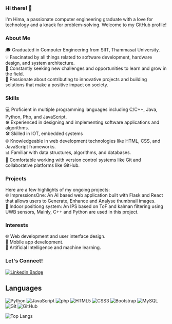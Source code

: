 ### Hi there! 👋

I'm Hima, a passionate computer engineering graduate with a love for technology and a knack for problem-solving. Welcome to my GitHub profile!

### About Me<br />

🎓 Graduated in Computer Engineering from SIIT, Thammasat University.<br />
💡 Fascinated by all things related to software development, hardware design, and system architecture.<br />
🌟 Constantly seeking new challenges and opportunities to learn and grow in the field.<br />
🚀 Passionate about contributing to innovative projects and building solutions that make a positive impact on society.

### Skills<br />

💻 Proficient in multiple programming languages including C/C++, Java, Python, Php, and JavaScript.<br />
⚙️ Experienced in designing and implementing software applications and algorithms.<br />
🛠️ Skilled in IOT, embedded systems<br />
🌐 Knowledgeable in web development technologies like HTML, CSS, and JavaScript frameworks.<br />
📊 Familiar with data structures, algorithms, and databases.<br />
🚧 Comfortable working with version control systems like Git and collaborative platforms like GitHub.

 ### Projects<br />

Here are a few highlights of my ongoing projects:<br />
🌐 ImpressionsOne: An AI based web application built with Flask and React that allows users to Generate, Enhance and Analyse thumbnail images.<br />
🤖 Indoor positiong system: An IPS based on ToF and kalman filtering using UWB sensors, Mainly, C++ and Python are used in this project.

### Interests<br />

🌐 Web development and user interface design.<br />
📱 Mobile app development.<br />
🧠 Artificial Intelligence and machine learning.

### Let's Connect!<br />

[![Linkedin Badge](https://img.shields.io/badge/-Himasara%20Warnakulasuriya-blue?style=flat-square&logo=Linkedin&logoColor=white&link=https://www.linkedin.com/in/himaofficial/)](https://www.linkedin.com/in/himaofficial/)

## Languages

![Python](https://img.shields.io/badge/-Python-black?style=flat-square&logo=Python)
![JavaScript](https://img.shields.io/badge/-JavaScript-black?style=flat-square&logo=javascript)
![php](https://img.shields.io/badge/-php-black?style=flat-square&logo=php)
![HTML5](https://img.shields.io/badge/-HTML5-E34F26?style=flat-square&logo=html5&logoColor=white)
![CSS3](https://img.shields.io/badge/-CSS3-1572B6?style=flat-square&logo=css3)
![Bootstrap](https://img.shields.io/badge/-Bootstrap-563D7C?style=flat-square&logo=bootstrap)
![MySQL](https://img.shields.io/badge/-MySQL-black?style=flat-square&logo=mysql)
![Git](https://img.shields.io/badge/-Git-black?style=flat-square&logo=git)
![GitHub](https://img.shields.io/badge/-GitHub-181717?style=flat-square&logo=github)

<!-- ![Github Stats](https://github-readme-stats.vercel.app/api?username=Himaw&count_private=true&show_icons=true&include_all_commits=true) -->
![Top Langs](https://github-readme-stats.vercel.app/api/top-langs/?username=Himaw&hide=TeX&layout=compact)





